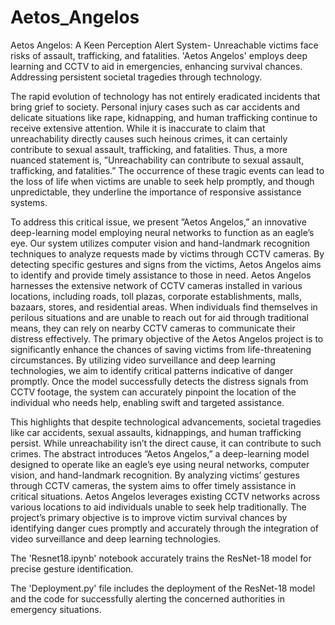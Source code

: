 # Aetos_Angelos
Aetos Angelos: A Keen Perception Alert System- Unreachable victims face risks of assault, trafficking, and fatalities. 'Aetos Angelos' employs deep learning and CCTV to aid in emergencies, enhancing survival chances. Addressing persistent societal tragedies through technology.

The rapid evolution of technology has not entirely eradicated incidents that bring grief to society. Personal injury cases such as car accidents and delicate situations like rape, kidnapping, and human trafficking continue to receive extensive attention. While it is inaccurate to claim that unreachability directly causes such heinous crimes, it can certainly contribute to sexual assault, trafficking, and fatalities. Thus, a more nuanced statement is, ”Unreachability can contribute to sexual assault, trafficking, and fatalities.” The occurrence of these tragic events can lead to the loss of life when victims are unable to seek help promptly, and though unpredictable, they underline the importance of responsive assistance systems.

To address this critical issue, we present ”Aetos Angelos,” an innovative deep-learning model employing neural networks to function as an eagle’s eye. Our system utilizes computer vision and hand-landmark recognition techniques to analyze requests made by victims through CCTV cameras. By detecting specific gestures and signs from the victims, Aetos Angelos aims to identify and provide timely assistance to those in need. Aetos Angelos harnesses the extensive network of CCTV cameras installed in various locations, including roads, toll plazas, corporate establishments, malls, bazaars, stores, and residential areas. When individuals find themselves in perilous situations and are unable to reach out for aid through traditional means, they can rely on nearby CCTV cameras to communicate their distress effectively. The primary objective of the Aetos Angelos project is to significantly enhance the chances of saving victims from life-threatening circumstances. By utilizing video surveillance and deep learning technologies, we aim to identify critical patterns indicative of danger promptly. Once the model successfully detects the distress signals from CCTV footage, the system can accurately pinpoint the location of the individual who needs help, enabling swift and targeted assistance.

This highlights that despite technological advancements, societal tragedies like car accidents, sexual assaults, kidnappings, and human trafficking persist. While unreachability isn’t the direct cause, it can contribute to such crimes. The abstract introduces ”Aetos Angelos,” a deep-learning model designed to operate like an eagle’s eye using neural networks, computer vision, and hand-landmark recognition. By analyzing victims’ gestures through CCTV cameras, the system aims to offer timely assistance in critical situations. Aetos Angelos leverages existing CCTV networks across various locations to aid individuals unable to seek help traditionally. The project’s primary objective is to improve victim survival chances by identifying danger cues promptly and accurately through the integration of video surveillance and deep learning technologies.

The 'Resnet18.ipynb' notebook accurately trains the ResNet-18 model for precise gesture identification.

The 'Deployment.py' file includes the deployment of the ResNet-18 model and the code for successfully alerting the concerned authorities in emergency situations.
